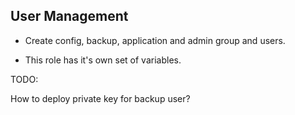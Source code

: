 ## User Management

 - Create config, backup, application and admin group and users. 

 - This role has it's own set of variables.

TODO:

How to deploy private key for backup user?
